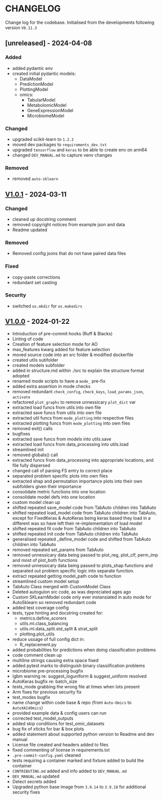 <!--
 Copyright 2024 IBM Corp.
 
 Licensed under the Apache License, Version 2.0 (the "License");
 you may not use this file except in compliance with the License.
 You may obtain a copy of the License at
 
     http://www.apache.org/licenses/LICENSE-2.0
 
 Unless required by applicable law or agreed to in writing, software
 distributed under the License is distributed on an "AS IS" BASIS,
 WITHOUT WARRANTIES OR CONDITIONS OF ANY KIND, either express or implied.
 See the License for the specific language governing permissions and
 limitations under the License.
-->

# CHANGELOG

Change log for the codebase. Initialised from the developments following version `V0.11.3`

## [unreleased] - 2024-04-08

### Added

- added pydantic env
- created initial pydantic models:
  - DataModel
  - PredictionModel
  - PlottingModel
  - omics:
    - TabularModel
    - MetabolomicModel
    - GeneExpressionModel
    - MicrobiomeModel

### Changed

- upgraded scikit-learn to `1.2.2`
- moved dev packages to `requirements_dev.txt`
- upgraded `tensorflow` and `keras` to be able to create env on arm64
- changed `DEV_MANUAL.md` to capture venv changes

### Removed

- removed `auto-sklearn`

## [V1.0.1] - 2024-03-11

### Changed

- cleaned up docstring comment
- removed copyright notices from example json and data
- Readme updated

### Removed

- Removed config jsons that do not have paired data files

### Fixed

- copy-paste corrections
- redundant set casting

### Security

- switched `os.mkdir` for `os.makedirs`

## [V1.0.0] - 2024-01-22

- Introduction of pre-commit hooks (Ruff & Blacks)
- Linting of code
- Creation of feature selection mode for AO
- max_features kwarg added for feature selection
- moved source code into an src folder & modified dockerfile
- created utils subfolder
- created models subfolder
- added in structure.md within ./src to explain the structure format adopted
- renamed mode scripts to have a `mode_` pre-fix
- added extra assertion in mode checks
- removed redundant `check_config`, `check_keys`, `load_params_json`, `activate`
- refactored `plot_graphs` to remove unnessicary `plot_dict` var
- extracted load funcs from utils into own file
- extracted save funcs from utils into own file
- extracted util funcs from `mode_plotting` into respective files
- extracted plotting funcs from `mode_plotting` into own files
- removed exit() calls
- bugfixes
- extracted save funcs from models into utils.save
- extracted load funcs from data_processing into utils.load
- streamlined init
- removed globals() call
- extracted funcs from data_processing into appropriate locations, and file fully dispersed
- changed call of parsing FS entry to correct place
- separated problem specific plots into own files
- extracted shap and permutation importance plots into their own subfolders given their importance
- consolidate metric functions into one location
- consolidate model defs into one location
- custom model clean up
- shifted repeated save_model code from TabAuto children into TabAuto
- shifted repeated load_model code from TabAuto children into TabAuto, except for FixedKeras & AutoKeras being keras based they load in a different was so have left their re-implementation of load model
- shifted repeated fit code from TabAuto children into TabAuto
- shifted repeated init code from TabAuto children into TabAuto
- generalised repeated _define_model code and shifted from TabAuto children into TabAuto
- removed repeated set_params from TabAuto
- removed unnessicary data being passed to plot_reg, plot_clf, perm_imp and most of plot_both functions
- removed unnessicary data being passed to plots_shap functions and separated out problem specific logic into separate function.
- extract repeated getting model_path code to function
- streamlined custom model setup
- TabAuto Class merged with CustomModel Class
- Deleted autogulon src code, as was depreciated ages ago
- Custom SKLearnModel code only ever instansiated in auto mode for AutoSklearn so removed redundant code
- added test coverage config
- tests, type hinting and docstring created for:
  - metrics.define_scorers
  - utils.ml.class_balancing
  - utils.ml.data_split.std_split & strat_split
  - plotting.plot_utils
- reduce ussage of full config dict in:
  - R_replacement.py
- added probabilities for predictions when doing classification problems
- code comment clean up
- multiline strings causing extra space fixed
- added pytest marks to distinguish binary classiification problems
- microbiome pre-processing bugfix
- lgbm warning re: suggest_loguniform & suggest_uniform resolved
- AutoKeras bugfix re: batch_size
- tests_mode grabbing the wrong file at times when lots present
- Arm fixes for previous security fix
- test_modes bugfix
- name change within code base & repo (from `Auto-Omics` to `AutoXAI4Omics`)
- provided example data & config users can run
- corrected test_model_outputs
- added skip conditions for test_omic_datasets
- bug fix of xticks for bar & box plots
- added statement about supported python version to Readme and dev manual
- License file created and headers added to files
- fixed commenting of license in requirements.txt
- `.pre-commit-config.yaml` cleaned
- tests requiring a container marked and fixture added to build the container
- `CONTRIBUTING.md` added and info added to `DEV_MANUAL.md`
- `DEV_MANUAL.md` updated
- Detect secrets added
- Upgraded python base image from `3.9.14` to `3.9.18` for additional security fixes

[V1.0.1]: https://github.com/IBM/AutoXAI4Omics/releases/tag/V1.0.1
[V1.0.0]: https://github.com/IBM/AutoXAI4Omics/releases/tag/V1.0.0
